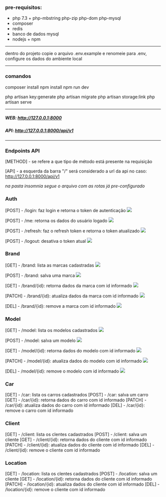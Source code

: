 ### pre-requisitos:

-   php 7.3 + php-mbstring php-zip php-dom php-mysql
-   composer
-   redis
-   banco de dados mysql
-   nodejs + npm

---

dentro do projeto copie o arquivo .env.example e renomeie para .env, configure os dados do ambiente local

---

### comandos

composer install
npm install
npm run dev

php artisan key:generate
php artisan migrate
php artisan storage:link
php artisan serve

---

##### WEB: http://127.0.0.1:8000

##### API: http://127.0.0.1:8000/api/v1

---

### Endpoints API

[METHOD] - se refere a que tipo de método está presente na requisição

[API] - a esquerda da barra "/" será considerado a url da api no caso: http://127.0.0.1:8000/api/v1

<i>na pasta insomnia segue o arquivo com as rotas já pre-configurado</i>

### Auth

[POST] - /login: faz login e retorna o token de autenticação
<img src="https://user-images.githubusercontent.com/32224862/194557051-6457bd98-1269-40d9-ad8d-516e23d8551e.jpg" />

[POST] - /me: retorna os dados do usuário logado
<img src="https://user-images.githubusercontent.com/32224862/194557055-f3ba9c3e-584f-44e2-92c9-d13d2c44b15d.jpg" />

[POST] - /refresh: faz o refresh token e retorna o token atualizado
<img src="https://user-images.githubusercontent.com/32224862/194557056-ff372d39-043f-49da-bbf5-e06f489b7d93.jpg" />

[POST] - /logout: desativa o token atual
<img src="https://user-images.githubusercontent.com/32224862/194557054-c2c81e76-94f3-46fe-b46b-194bb92663a1.jpg" />

### Brand

[GET] - /brand: lista as marcas cadastradas
<img src="https://user-images.githubusercontent.com/32224862/194557833-b9248fbf-1024-4f1c-a86d-a9597c0b9398.jpg" />

[POST] - /brand: salva uma marca
<img src="https://user-images.githubusercontent.com/32224862/194557827-548c0ffe-bb9d-42cd-bbad-88884dd8b806.jpg" />

[GET] - /brand/{id}: retorna dados da marca com id informado
<img src="https://user-images.githubusercontent.com/32224862/194557819-7b5da511-b199-4135-b7bd-6934c187d57f.jpg" />

[PATCH] - /brand/{id}: atualiza dados da marca com id informado
<img src="https://user-images.githubusercontent.com/32224862/194557830-5cea5b62-9514-4360-9566-c08812d203aa.jpg" />

[DEL] - /brand/{id}: remove a marca com id informado
<img src="https://user-images.githubusercontent.com/32224862/194557831-a56c44d1-d756-4a87-9f83-23080a0ceda1.jpg" />

### Model

[GET] - /model: lista os modelos cadastrados
<img src="https://user-images.githubusercontent.com/32224862/194558699-3411db6c-189a-456c-b5e3-961e43859429.jpg" />

[POST] - /model: salva um modelo
<img src="https://user-images.githubusercontent.com/32224862/194558702-de6760eb-a777-424b-b2c9-82da554eaa9b.jpg" />

[GET] - /model/{id}: retorna dados do modelo com id informado
<img src="https://user-images.githubusercontent.com/32224862/194558701-283d05fa-1265-4ae8-8ee6-331c0aed0c21.jpg" />

[PATCH] - /model/{id}: atualiza dados do modelo com id informado
<img src="https://user-images.githubusercontent.com/32224862/194558705-f4b4b0fd-fde8-4343-b7dc-d34e17246b14.jpg" />

[DEL] - /model/{id}: remove o modelo com id informado
<img src="https://user-images.githubusercontent.com/32224862/194558697-ad193442-3ca0-4560-8ae8-32f2908287d4.jpg" />

### Car

[GET] - /car: lista os carros cadastrados
[POST] - /car: salva um carro
[GET] - /car/{id}: retorna dados do carro com id informado
[PATCH] - /car/{id}: atualiza dados do carro com id informado
[DEL] - /car/{id}: remove o carro com id informado

### Client

[GET] - /client: lista os clentes cadastrados
[POST] - /client: salva um cliente
[GET] - /client/{id}: retorna dados do cliente com id informado
[PATCH] - /client/{id}: atualiza dados do cliente com id informado
[DEL] - /client/{id}: remove o cliente com id informado

### Location

[GET] - /location: lista os clentes cadastrados
[POST] - /location: salva um cliente
[GET] - /location/{id}: retorna dados do cliente com id informado
[PATCH] - /location/{id}: atualiza dados do cliente com id informado
[DEL] - /location/{id}: remove o cliente com id informado
